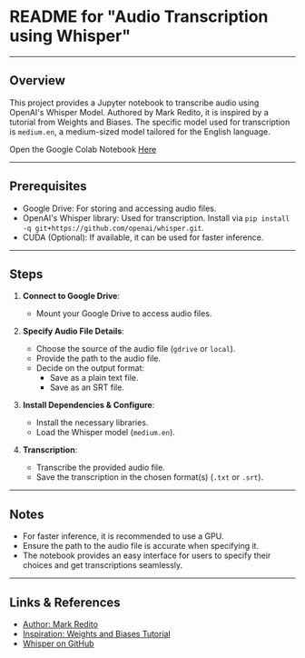 
# README for "Audio Transcription using Whisper"

---

## Overview

This project provides a Jupyter notebook to transcribe audio using OpenAI's Whisper Model. Authored by Mark Redito, it is inspired by a tutorial from Weights and Biases. The specific model used for transcription is `medium.en`, a medium-sized model tailored for the English language.

Open the Google Colab Notebook [Here](https://colab.research.google.com/drive/1Bm7oaNfz9yYkDUb6w-v2d6MK8qaFgj_F?usp=sharing)

---

## Prerequisites

- Google Drive: For storing and accessing audio files.
- OpenAI's Whisper library: Used for transcription. Install via `pip install -q git+https://github.com/openai/whisper.git`.
- CUDA (Optional): If available, it can be used for faster inference.

---

## Steps

1. **Connect to Google Drive**:
   - Mount your Google Drive to access audio files.

2. **Specify Audio File Details**:
   - Choose the source of the audio file (`gdrive` or `local`).
   - Provide the path to the audio file.
   - Decide on the output format:
     - Save as a plain text file.
     - Save as an SRT file.

3. **Install Dependencies & Configure**:
   - Install the necessary libraries.
   - Load the Whisper model (`medium.en`).

4. **Transcription**:
   - Transcribe the provided audio file.
   - Save the transcription in the chosen format(s) (`.txt` or `.srt`).

---

## Notes

- For faster inference, it is recommended to use a GPU.
- Ensure the path to the audio file is accurate when specifying it.
- The notebook provides an easy interface for users to specify their choices and get transcriptions seamlessly.

---

## Links & References

- [Author: Mark Redito](https://markredito.com)
- [Inspiration: Weights and Biases Tutorial](https://https://wandb.ai/wandb_fc/gentle-intros/reports/OpenAI-Whisper-How-to-Transcribe-Your-Audio-to-Text-for-Free-with-SRTs-VTTs---VmlldzozNDczNTI0)
- [Whisper on GitHub](https://https://github.com/openai/whisper)

